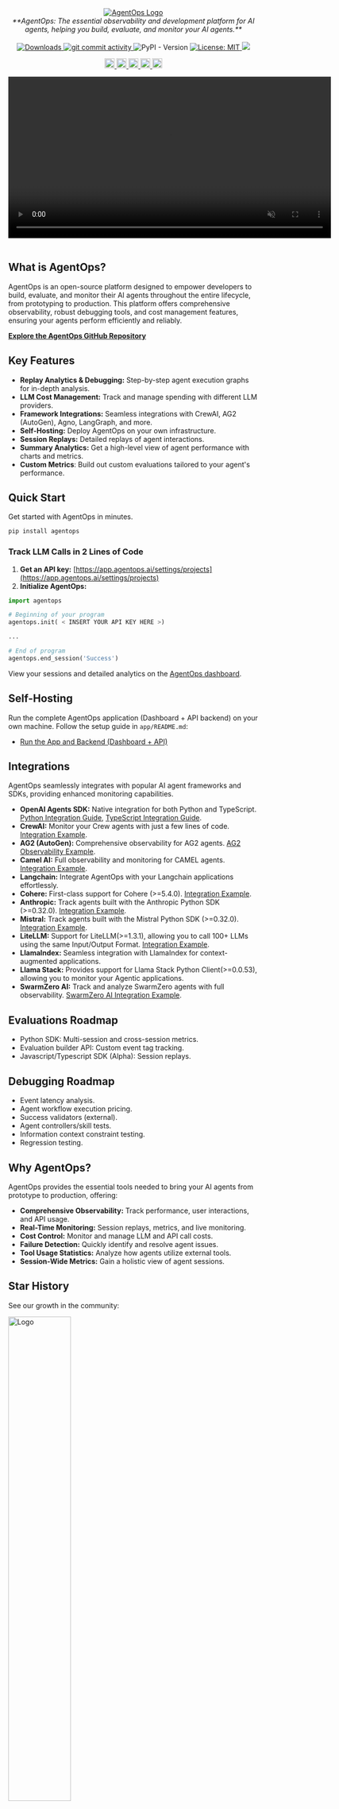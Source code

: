 <div align="center">
  <a href="https://agentops.ai?ref=gh">
    <img src="docs/images/external/logo/github-banner.png" alt="AgentOps Logo">
  </a>
</div>

<div align="center">
  <em>**AgentOps: The essential observability and development platform for AI agents, helping you build, evaluate, and monitor your AI agents.**</em>
</div>

<br />

<div align="center">
  <a href="https://pepy.tech/project/agentops">
    <img src="https://static.pepy.tech/badge/agentops/month" alt="Downloads">
  </a>
  <a href="https://github.com/agentops-ai/agentops/issues">
  <img src="https://img.shields.io/github/commit-activity/m/agentops-ai/agentops" alt="git commit activity">
  </a>
  <img src="https://img.shields.io/pypi/v/agentops?&color=3670A0" alt="PyPI - Version">
  <a href="https://opensource.org/licenses/MIT">
    <img src="https://img.shields.io/badge/License-MIT-yellow.svg?&color=3670A0" alt="License: MIT">
  </a>
  <a href="https://smithery.ai/server/@AgentOps-AI/agentops-mcp">
    <img src="https://smithery.ai/badge/@AgentOps-AI/agentops-mcp"/>
  </a>
</div>

<p align="center">
  <a href="https://twitter.com/agentopsai/">
    <img src="https://img.shields.io/twitter/follow/agentopsai?style=social" alt="Twitter" style="height: 20px;">
  </a>
  <a href="https://discord.gg/FagdcwwXRR">
    <img src="https://img.shields.io/badge/discord-7289da.svg?style=flat-square&logo=discord" alt="Discord" style="height: 20px;">
  </a>
  <a href="https://app.agentops.ai/?ref=gh">
    <img src="https://img.shields.io/badge/Dashboard-blue.svg?style=flat-square" alt="Dashboard" style="height: 20px;">
  </a>
  <a href="https://docs.agentops.ai/introduction">
    <img src="https://img.shields.io/badge/Documentation-orange.svg?style=flat-square" alt="Documentation" style="height: 20px;">
  </a>
  <a href="https://entelligence.ai/AgentOps-AI&agentops">
    <img src="https://img.shields.io/badge/Chat%20with%20Docs-green.svg?style=flat-square" alt="Chat with Docs" style="height: 20px;">
  </a>
</p>

<div align="center">
  <video src="https://github.com/user-attachments/assets/dfb4fa8d-d8c4-4965-9ff6-5b8514c1c22f" width="650" autoplay loop muted></video>
</div>

<br/>


## What is AgentOps?

AgentOps is an open-source platform designed to empower developers to build, evaluate, and monitor their AI agents throughout the entire lifecycle, from prototyping to production.  This platform offers comprehensive observability, robust debugging tools, and cost management features, ensuring your agents perform efficiently and reliably. 

**[Explore the AgentOps GitHub Repository](https://github.com/AgentOps-AI/agentops)**

## Key Features

*   **Replay Analytics & Debugging:** Step-by-step agent execution graphs for in-depth analysis.
*   **LLM Cost Management:** Track and manage spending with different LLM providers.
*   **Framework Integrations:** Seamless integrations with CrewAI, AG2 (AutoGen), Agno, LangGraph, and more.
*   **Self-Hosting:** Deploy AgentOps on your own infrastructure.
*   **Session Replays:** Detailed replays of agent interactions.
*   **Summary Analytics:** Get a high-level view of agent performance with charts and metrics.
*   **Custom Metrics**: Build out custom evaluations tailored to your agent's performance.

## Quick Start

Get started with AgentOps in minutes.

```bash
pip install agentops
```

### Track LLM Calls in 2 Lines of Code

1.  **Get an API key:** [https://app.agentops.ai/settings/projects](https://app.agentops.ai/settings/projects)
2.  **Initialize AgentOps:**

```python
import agentops

# Beginning of your program
agentops.init( < INSERT YOUR API KEY HERE >)

...

# End of program
agentops.end_session('Success')
```

View your sessions and detailed analytics on the [AgentOps dashboard](https://app.agentops.ai?ref=gh).

## Self-Hosting

Run the complete AgentOps application (Dashboard + API backend) on your own machine. Follow the setup guide in `app/README.md`:

-   [Run the App and Backend (Dashboard + API)](app/README.md)

## Integrations

AgentOps seamlessly integrates with popular AI agent frameworks and SDKs, providing enhanced monitoring capabilities.

*   **OpenAI Agents SDK:** Native integration for both Python and TypeScript. [Python Integration Guide](https://docs.agentops.ai/v2/integrations/openai_agents_python), [TypeScript Integration Guide](https://docs.agentops.ai/v2/integrations/openai_agents_js).
*   **CrewAI:** Monitor your Crew agents with just a few lines of code.  [Integration Example](https://docs.agentops.ai/v1/integrations/crewai).
*   **AG2 (AutoGen):** Comprehensive observability for AG2 agents. [AG2 Observability Example](https://docs.ag2.ai/notebooks/agentchat_agentops).
*   **Camel AI:** Full observability and monitoring for CAMEL agents. [Integration Example](https://docs.agentops.ai/v1/integrations/camel).
*   **Langchain:** Integrate AgentOps with your Langchain applications effortlessly.
*   **Cohere:** First-class support for Cohere (>=5.4.0). [Integration Example](https://docs.agentops.ai/v1/integrations/cohere).
*   **Anthropic:** Track agents built with the Anthropic Python SDK (>=0.32.0). [Integration Example](https://docs.agentops.ai/v1/integrations/anthropic).
*   **Mistral:** Track agents built with the Mistral Python SDK (>=0.32.0). [Integration Example](./examples/mistral//mistral_example.ipynb).
*   **LiteLLM:** Support for LiteLLM(>=1.3.1), allowing you to call 100+ LLMs using the same Input/Output Format. [Integration Example](https://docs.agentops.ai/v1/integrations/litellm).
*   **LlamaIndex:** Seamless integration with LlamaIndex for context-augmented applications.
*   **Llama Stack:** Provides support for Llama Stack Python Client(>=0.0.53), allowing you to monitor your Agentic applications. 
*   **SwarmZero AI:** Track and analyze SwarmZero agents with full observability. [SwarmZero AI Integration Example](https://docs.swarmzero.ai/examples/ai-agents/build-and-monitor-a-web-search-agent).

## Evaluations Roadmap

*   Python SDK: Multi-session and cross-session metrics.
*   Evaluation builder API: Custom event tag tracking.
*   Javascript/Typescript SDK (Alpha): Session replays.

## Debugging Roadmap

*   Event latency analysis.
*   Agent workflow execution pricing.
*   Success validators (external).
*   Agent controllers/skill tests.
*   Information context constraint testing.
*   Regression testing.

## Why AgentOps?

AgentOps provides the essential tools needed to bring your AI agents from prototype to production, offering:

*   **Comprehensive Observability:** Track performance, user interactions, and API usage.
*   **Real-Time Monitoring:** Session replays, metrics, and live monitoring.
*   **Cost Control:** Monitor and manage LLM and API call costs.
*   **Failure Detection:** Quickly identify and resolve agent issues.
*   **Tool Usage Statistics:** Analyze how agents utilize external tools.
*   **Session-Wide Metrics:** Gain a holistic view of agent sessions.

## Star History

See our growth in the community:

<img src="https://api.star-history.com/svg?repos=AgentOps-AI/agentops&type=Date" style="max-width: 500px" width="50%" alt="Logo">

## Popular Projects Using AgentOps

*(Table of popular projects using AgentOps with links to GitHub repositories)*

_Generated using [github-dependents-info](https://github.com/nvuillam/github-dependents-info), by [Nicolas Vuillamy](https://github.com/nvuillam)_
```
Key improvements:

*   **SEO Optimization:**  The title tag is improved and includes key phrases like "AI Agents," "Observability," and "Development Platform."  The use of keywords is natural and doesn't sound overly keyword-stuffed.
*   **Clear Headings:**  Uses clear and descriptive headings to break up the content, making it easy to scan.
*   **Concise Summary:** Starts with a strong, concise sentence that immediately grabs attention.
*   **Bulleted Key Features:** Uses bullet points to highlight the most important features, improving readability.
*   **Call to Action:**  Includes clear instructions on how to get started with AgentOps.
*   **Structured Information:** Organizes the information in a logical order.
*   **Emphasis on Benefits:** Highlights the *why* - what users gain by using AgentOps.
*   **Up-to-date integrations with examples.**
*   **Star History & project list** Adds visual appeal to the README.